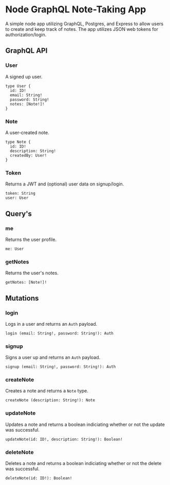 # Node GraphQL Note-Taking App

A simple node app utilizing GraphQL, Postgres, and Express to allow users to create and keep track of notes. The app utilizes JSON web tokens for authorization/login.

## GraphQL API

### User

A signed up user.

```
type User {
  id: ID!
  email: String!
  password: String!
  notes: [Note!]!
}
```

### Note

A user-created note.

```
type Note {
  id: ID!
  description: String!
  createdBy: User!
}
```

### Token

Returns a JWT and (optional) user data on signup/login.

```
token: String
user: User
```

## Query's

### me

Returns the user profile.

```
me: User
```

### getNotes

Returns the user's notes.

```
getNotes: [Note!]!
```

## Mutations

### login

Logs in a user and returns an `Auth` payload.

```
login (email: String!, password: String!): Auth
```

### signup

Signs a user up and returns an `Auth` payload.

```
signup (email: String!, password: String!): Auth
```

### createNote

Creates a note and returns a `Note` type.

```
createNote (description: String!): Note
```

### updateNote

Updates a note and returns a boolean indiciating whether or not the update was successful.

```
updateNote(id: ID!, description: String!): Boolean!
```

### deleteNote

Deletes a note and returns a boolean indiciating whether or not the delete was successful.

```
deleteNote(id: ID!): Boolean!
```






